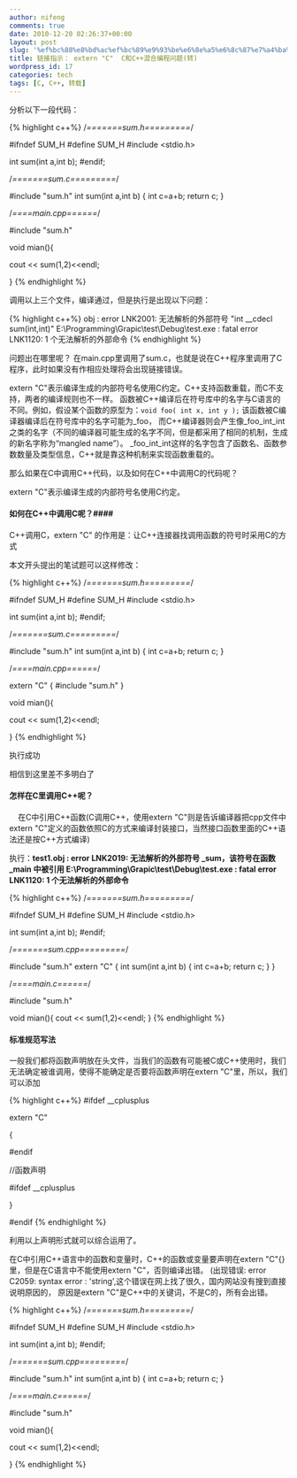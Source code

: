 ```yaml
---
author: nifeng
comments: true
date: 2010-12-20 02:26:37+00:00
layout: post
slug: '%ef%bc%88%e8%bd%ac%ef%bc%89%e9%93%be%e6%8e%a5%e6%8c%87%e7%a4%ba%ef%bc%9a-extern-c-c%e5%92%8cc%e6%b7%b7%e5%90%88%e7%bc%96%e7%a8%8b%e9%97%ae%e9%a2%98'
title: 链接指示： extern "C"  C和C++混合编程问题(转)
wordpress_id: 17
categories: tech
tags: [C, C++, 转载]
---
```


分析以下一段代码：

{% highlight c++%}
/*=======sum.h=========*/

#ifndef SUM_H
#define SUM_H
#include <stdio.h>

int sum(int a,int b);
#endif;

/*=======sum.c=========*/

#include "sum.h"
int sum(int a,int b)
{
int c=a+b;
return c;
}

/*====main.cpp======*/

#include "sum.h"

void mian(){

cout << sum(1,2)<<endl;

}
{% endhighlight %}

调用以上三个文件，编译通过，但是执行是出现以下问题：

{% highlight c++%}
obj : error LNK2001: 无法解析的外部符号 "int __cdecl sum(int,int)"
E:\Programming\Grapic\test\Debug\test.exe : fatal error LNK1120: 1 个无法解析的外部命令
{% endhighlight %}

问题出在哪里呢？ 在main.cpp里调用了sum.c，也就是说在C++程序里调用了C程序，此时如果没有作相应处理将会出现链接错误。

extern "C"表示编译生成的内部符号名使用C约定。C++支持函数重载，而C不支持，两者的编译规则也不一样。
函数被C++编译后在符号库中的名字与C语言的不同。例如，假设某个函数的原型为：`void foo( int x, int y );`
该函数被C编译器编译后在符号库中的名字可能为_foo，
而C++编译器则会产生像_foo_int_int之类的名字（不同的编译器可能生成的名字不同，但是都采用了相同的机制，生成的新名字称为“mangled name”）。
_foo_int_int这样的名字包含了函数名、函数参数数量及类型信息，C++就是靠这种机制来实现函数重载的。

那么如果在C中调用C++代码，以及如何在C++中调用C的代码呢？

extern "C"表示编译生成的内部符号名使用C约定。

#### 如何在C++中调用C呢？####

C++调用C，extern "C" 的作用是：让C++连接器找调用函数的符号时采用C的方式

本文开头提出的笔试题可以这样修改：

{% highlight c++%}
/*=======sum.h=========*/

#ifndef SUM_H
#define SUM_H
#include <stdio.h>

int sum(int a,int b);
#endif;

/*=======sum.c=========*/

#include "sum.h"
int sum(int a,int b)
{
int c=a+b;
return c;
}

/*====main.cpp======*/

extern "C"
{
#include "sum.h"
}

void mian(){

cout << sum(1,2)<<endl;

}
{% endhighlight %}

执行成功

相信到这里差不多明白了

#### 怎样在C里调用C++呢？ ####

    在C中引用C++函数(C调用C++，使用extern "C"则是告诉编译器把cpp文件中extern "C"定义的函数依照C的方式来编译封装接口，当然接口函数里面的C++语法还是按C++方式编译)

执行：**test1.obj : error LNK2019: 无法解析的外部符号 _sum，该符号在函数 _main 中被引用
E:\Programming\Grapic\test\Debug\test.exe : fatal error LNK1120: 1 个无法解析的外部命令**

{% highlight c++%}
/*=======sum.h=========*/

#ifndef SUM_H
#define SUM_H
#include <stdio.h>

int sum(int a,int b);
#endif;

/*=======sum.cpp=========*/

#include "sum.h"
extern "C"
{
    int sum(int a,int b)
    {
        int c=a+b;
        return c;
    }
}

/*====main.c======*/

#include "sum.h"

void mian(){
    cout << sum(1,2)<<endl;
}
{% endhighlight %}

#### 标准规范写法 ####

一般我们都将函数声明放在头文件，当我们的函数有可能被C或C++使用时，我们无法确定被谁调用，使得不能确定是否要将函数声明在extern "C"里，所以，我们可以添加

{% highlight c++%}
#ifdef __cplusplus

extern "C"

{

#endif

//函数声明

#ifdef __cplusplus

}

#endif
{% endhighlight %}

利用以上声明形式就可以综合运用了。

在C中引用C++语言中的函数和变量时，C++的函数或变量要声明在extern "C"{}里，但是在C语言中不能使用extern "C"，否则编译出错。
(出现错误: error C2059: syntax error : 'string',这个错误在网上找了很久，国内网站没有搜到直接说明原因的，
原因是extern "C"是C++中的关键词，不是C的，所有会出错。

{% highlight c++%}
/*=======sum.h=========*/

#ifndef SUM_H
#define SUM_H
#include <stdio.h>

int sum(int a,int b);
#endif;

/*=======sum.cpp=========*/

#include "sum.h"
int sum(int a,int b)
{
int c=a+b;
return c;
}

/*====main.c======*/

#include "sum.h"


void mian(){

cout << sum(1,2)<<endl;

}
{% endhighlight %}
